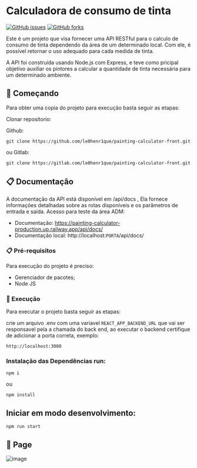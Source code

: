 # Calculadora de consumo de tinta 
[![GitHub issues](https://img.shields.io/github/issues/le0henr1que/desafio-verzel-Back-end.svg)](https://github.com/le0henr1que/desafio-verzel-Back-end/issues)
[![GitHub forks](https://img.shields.io/github/forks/sle0henr1que/desafio-verzel-Back-end.svg)](https://github.com/le0henr1que/desafio-verzel-Back-end/network)

Este é um projeto que visa fornecer uma API RESTful para o calculo de consumo de tinta dependendo da área de um determinado local. Com ele, é possível retornar o uso adequado para cada medida de tinta.

A API foi construída usando Node.js com Express, e teve como pricipal objetivo auxiliar os pintores a calcular a quantidade de tinta necessária para um determinado ambiente.

## 🚀 Começando

Para obter uma copia do projeto para execução basta seguir as etapas:

Clonar repositorio:

Github:
```
git clone https://github.com/le0henr1que/painting-calculator-front.git
```
ou Gitlab:
```
git clone https://gitlab.com/le0henr1que/painting-calculator-front.git
```
## 📋 Documentação

A documentação da API está disponível em /api/docs , Ela fornece informações detalhadas sobre as rotas disponíveis e os parâmetros de entrada e saída.
Acesso para teste da área ADM:

* Documentação: https://painting-calculator-production.up.railway.app/api/docs/
* Documentação local: http://localhost:`PORTA`/api/docs/

### 📋 Pré-requisitos

Para execução do projeto é preciso:

* Gerenciador de pacotes;
* Node JS

### 🔧 Execução

Para executar o projeto basta seguir as etapas:

crie um arquivo .env com uma variavel `REACT_APP_BACKEND_URL` que vai ser responsavel pela a chamada do back end, ao executar o backend certifique de adicionar a porta correta, exemplo:

```
http://localhost:3000
```

### Instalação das Dependências run:

```
npm i
```
ou 
```
npm install
```


## Iniciar em modo desenvolvimento:
```
npm run start
```

## 🏃 Page
![image](https://user-images.githubusercontent.com/68018921/233802536-b07c0878-7dc8-453c-8a96-5dbf19c72523.png)

